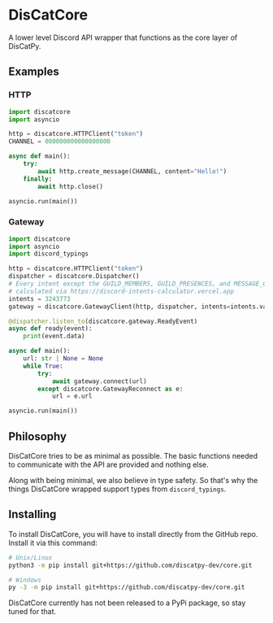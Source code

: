 # DisCatCore

A lower level Discord API wrapper that functions as the core layer of DisCatPy.

## Examples

### HTTP

```python
import discatcore
import asyncio

http = discatcore.HTTPClient("token")
CHANNEL = 000000000000000000

async def main():
    try:
        await http.create_message(CHANNEL, content="Hello!")
    finally:
        await http.close()

asyncio.run(main())
```

### Gateway

```python
import discatcore
import asyncio
import discord_typings

http = discatcore.HTTPClient("token")
dispatcher = discatcore.Dispatcher()
# Every intent except the GUILD_MEMBERS, GUILD_PRESENCES, and MESSAGE_CONTENT intents
# calculated via https://discord-intents-calculator.vercel.app
intents = 3243773
gateway = discatcore.GatewayClient(http, dispatcher, intents=intents.value)

@dispatcher.listen_to(discatcore.gateway.ReadyEvent)
async def ready(event):
    print(event.data)

async def main():
    url: str | None = None
    while True:
        try:
            await gateway.connect(url)
        except discatcore.GatewayReconnect as e:
            url = e.url

asyncio.run(main())
```

## Philosophy

DisCatCore tries to be as minimal as possible. The basic functions needed to communicate with the API are provided and nothing else.

Along with being minimal, we also believe in type safety. So that's why the things DisCatCore wrapped support types from `discord_typings`.

## Installing

To install DisCatCore, you will have to install directly from the GitHub repo. Install it via this command:

```bash
# Unix/Linux
python3 -m pip install git+https://github.com/discatpy-dev/core.git

# Windows
py -3 -m pip install git+https://github.com/discatpy-dev/core.git
```

DisCatCore currently has not been released to a PyPi package, so stay tuned for that.
